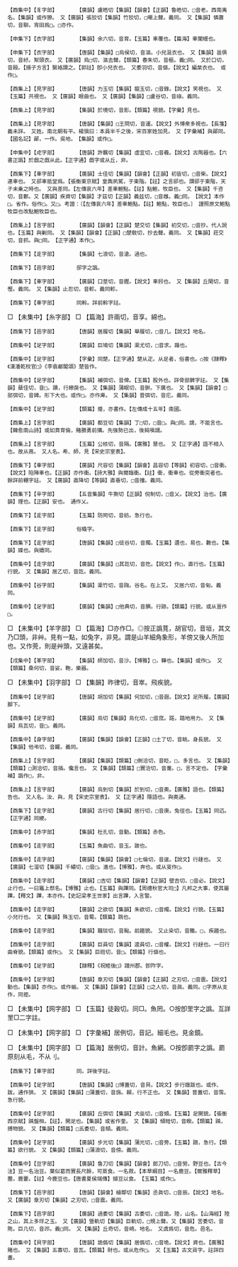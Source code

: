 <!-- { "loadSidebar": true } -->
	【酉集中】【豸字部】		【廣韻】盧皓切【集韻】【韻會】【正韻】魯皓切，□音老。西南夷名。【集韻】或作獠。　又【廣韻】張狡切【集韻】竹狡切，□嘲上聲。義同。　又【集韻】憐蕭切，音聊。宵田爲□。□亦作。

	【申集下】【衣字部】		【集韻】余六切，音育。【玉篇】車覆也。【篇海】車闌幔也。

	【申集下】【衣字部】		【唐韻】【集韻】□烏侯切，音漚。小兒涎衣也。　又【集韻】邕俱切，音紆。絮頭衣。　又【廣韻】烏□切，漚去聲。【類篇】春朱切，音樞。義□同。　又於口切，音毆。【揚子方言】繄袼謂之。【郭註】卽小兒衣也。　又委羽切，音傴。【說文】編枲衣也。　或作□。

	【酉集上】【見字部】		【唐韻】力玉切【集韻】龍玉切，□音錄。【說文】笑視也。　又【玉篇】共視也。　又【廣韻】眼曲也。　又【廣韻】【集韻】□盧谷切，音祿。義同。

	【酉集上】【見字部】		【集韻】於境切，音影。【類篇】視貌。【字彙】見也。

	【酉集上】【見字部】		【唐韻】【集韻】□王問切，音運。【說文】外博衆多視也。【長箋】義未詳。　又姓。南北朝有平。楊愼曰：本員半千之後，宋百家姓加見。　又【字彙補】與鄖同。【國名記】鄖，一作。吳地。　【集韻】或作□。

	【申集中】【虍字部】		【唐韻】許羈切【集韻】虛宜切，□音羲。【說文】古陶器也。【六書正譌】於戲之戲从此。【正字通】戲字或从丘，非。

	【酉集下】【車字部】		【廣韻】士佳切【集韻】【韻會】【正韻】初皆切，□音柴。【說文】連車也。　又郤車抵堂爲。【張衡東京賦】皇輿夙駕，于東階。【註】之言郤也。謂郤于東階，天子未乗之時也。　又與差同。【左傳哀六年】差車鮑點。【註】點鮑，牧臣也。　又【集韻】千咨切，音郪。又【廣韻】疾資切【集韻】才茲切【正韻】義兹切，□音雌。義□同。　【說文】本作□。省作。俗作□。又□。考證：〔【左傳哀六年】差車鮑點。【註】鮑點，牧臣也。〕　謹照原文鮑點牧臣也改點鮑牧臣也。 

	【酉集上】【言字部】		【廣韻】【韻會】【正韻】楚交切【集韻】初交切，□音抄。代人說也。【玉篇】與剿同。　又【集韻】【韻會】【正韻】□楚敎切，抄去聲。義同。　又【集韻】莊交切，音抓。與□同。　【正字通】本作□。

	【酉集下】【辵字部】		【集韻】七浪切，音滄。過也。

	【酉集下】【邑字部】		邸字之譌。

	【酉集下】【車字部】		【廣韻】口莖切，音鏗。【說文】車鈏也。　又【集韻】丘閑切，音慳。義同。　又【集韻】止忍切，音軫。義同軫。

	【酉集下】【車字部】		同軨。詳前軨字註。

□	【未集中】【糸字部】	□	【篇海】許兩切，音享。綿也。

	【酉集下】【邑字部】		【唐韻】居履切【集韻】舉履切，□音几。【說文】地名。

	【酉集中】【足字部】		【廣韻】巨鳩切【集韻】渠尤切，□音求。蹋也。

	【酉集中】【足字部】		【字彙】同楚。【正字通】楚从疋。从足者，俗書也。○按《隷釋》《漢潘乾校官□》《李翕郙閣頌》楚皆作。

	【酉集中】【足字部】		【集韻】補弭切，音俾。【玉篇】股外也。詳骨部髀字註。　又【集韻】蘖佳切，音□。蹟，行繚戾也。　又【集韻】蒲眠切，音腁。下廣也。　又【集韻】【韻會】□部弭切，音婢。形下大也。或作□。亦作庳。　又【集韻】普弭切，音庀。義同。

	【酉集中】【足字部】		【類篇】蹙，亦書作。【左傳成十五年】南國。

	【酉集上】【言字部】		【廣韻】都豆切【集韻】丁□切，□音□。與□同。譳，不能言也。【韓愈南山詩】或如賁育倫，賭勝勇前搆。先强勢已出，後鈍嗔譳。

	【酉集上】【言字部】		【玉篇】公核切，音隔。【廣雅】慧也。　又【正字通】語不相入也。故从鬲。　又人名。希、師，見【宋史宗室表】。

	【酉集下】【車字部】		【廣韻】尺容切【集韻】【韻會】昌容切【等韻】初容切，□音衝。【說文】陷陣車也。【正韻】亦作衝。【詩大雅】與爾臨衝。【註】衝，衝車也。從旁衝突者也。餘詳前輣字註。　又【廣韻】直降切【等韻】直巷切，□音撞。義同。

	【酉集下】【辛字部】		【五音集韻】牛猘切【正韻】倪制切，□音乂。【說文】治也。【廣韻】理也。【正韻】安也。　通作乂。

	【酉集下】【辵字部】		【玉篇】防罔切，音紡。急行也。

	【酉集下】【辵字部】		俗橇字。

	【酉集下】【辵字部】		【唐韻】【集韻】□徒谷切，音獨。【玉篇】遦也，易也，數也。【集韻】媟也。與嬻同。

	【酉集中】【走字部】		【廣韻】【集韻】□其訖切，音扢。【說文】作□，直行也。【玉篇】行貌。　又【集韻】居乙切，音訖。義同。

	【酉集中】【谷字部】		【集韻】渠竹切，音踘。谷名。在上艾。　又居六切，音匊。義同。

	【酉集中】【足字部】		【廣韻】【集韻】□他典切，音腆。行跡。【類篇】行貌。或从亶作□。

□	【未集中】【羊字部】	□	【篇海】□亦作□。◎按正譌萈，胡官切，音垣，其文乃□頭，非艸。見有一點，如兔字，非見。謂是山羊細角象形，羊傍又後人所加也。又作莞，則是艸頭，又遠甚矣。

	【戌集中】【革字部】		【集韻】師加切，音沙。【博雅】□，鞾也。【集韻】或作□。　又【類篇】桑何切，音娑。鞄，樂器。

□	【未集中】【羽字部】	□	【集韻】昨律切，音崒。飛疾貌。

	【酉集中】【足字部】		【唐韻】胡加切【集韻】何加切，□音遐。【說文】足所履。【廣韻】脚下。

	【酉集中】【足字部】		【廣韻】烏切【集韻】烏化切，□音窊。蹃，踏地用力。　又【集韻】烏瓦切，音□。義同。

	【酉集中】【身字部】		【廣韻】【集韻】【韻會】【正韻】□土了切，音眺。身長貌。　又【集韻】他弔切，音糶。義同。

	【酉集上】【言字部】		【廣韻】【集韻】【類篇】□側洽切，音眨。□，多言也。　又【集韻】【類篇】□測洽切，音插。儳言也。　又【集韻】【類篇】□實洽切，音萐。□，言不定也。　【字彙補】譌作□，非。

	【酉集上】【言字部】		【廣韻】烏到切【集韻】於到切，□音奧。【廣雅】語也。【類篇】告也。　又人名。汝、與，見【宋史宗室表】。　又【正字通】隱語也。與奧通。

	【酉集下】【辵字部】		【廣韻】古行切【集韻】居行切，□音庚。兔徑也。【玉篇】同迒。【正字通】同綆。

	【酉集中】【赤字部】		【集韻】杜孔切，音動。【類篇】赤色。

	【酉集中】【走字部】		【玉篇】魚曲切，音玉。跛也。

	【酉集中】【走字部】		【廣韻】【集韻】【韻會】□七倫切，音逡。【說文】行趚也。　又【廣韻】七溜切【集韻】千繡切，□音□。進也。【博雅】，奔也。或从叜作□。

	【酉集中】【走字部】		【廣韻】□吉切【集韻】【韻會】【正韻】壁吉切，□音必。【說文】止行也。一曰竈上祭名。【博雅】止也。【玉篇】與蹕同。【周禮秋官大司□】凡邦之大事，使其屬蹕。【釋文】蹕，本亦作。【史記梁孝王世家】出言蹕，入言警。

	【酉集中】【走字部】		【廣韻】之欲切【集韻】朱欲切，□音燭。【說文】行貌。【玉篇】小兒行也。　又【集韻】殊玉切，音蜀。【類篇】跳也。

	【酉集中】【走字部】		【集韻】職琰切，音颭。前趨貌。　又止染切，音黵。□，疾趨也。

	【酉集中】【走字部】		【廣韻】巨員切【集韻】逵員切，□音權。【說文】行趢也。一曰行曲脊貌。【類篇】或作□。　又【集韻】巨班切，音□。【類篇】行傴也。

	【酉集中】【足字部】		【隷釋】《祝睦後□》踐州郡。卽阼字。

	【酉集中】【足字部】		【唐韻】章刃切【集韻】【韻會】【正韻】之刃切，□音震。【說文】動也。【集韻】亦作□。或作蜄。　又【集韻】【韻會】【正韻】□之人切，音眞。義同。□字原从支作，同挋。

□	【未集中】【网字部】	□	【玉篇】徒穀切。同□。魚罔。○按卽罜字之譌。互詳罜□二字註。

□	【未集中】【网字部】	□	【字彙補】居例切，音記。細毛也。見金鏡。

□	【未集中】【网字部】	□	【篇海】居例切，音計。魚網。○按卽罽字之譌。罽原刻从毛，不从刂。

	【酉集下】【車字部】		同。詳後字註。

	【酉集中】【足字部】		【唐韻】【集韻】□博蓋切，音貝。【說文】步行躐跋也。或作、跋。通作狽。　又【廣韻】【集韻】□蒲蓋切，音旆。賴，行不正也。　又【集韻】普蓋切，音霈。急行貌。

	【酉集中】【足字部】		【廣韻】丘弭切【集韻】犬橤切，□音頍。【玉篇】足開貌。【張衡西京賦】踽盤桓。【註】，開足也。【集韻】或省作奎。　又【集韻】傾畦切，音睽。【類篇】踽，搏物貌。　又【集韻】【類篇】□五委切，音頠。義同。

	【酉集中】【足字部】		【廣韻】步光切【集韻】蒲光切，□音旁。【玉篇】踉，急行。【類篇】欲行貌。　又【集韻】【類篇】□蒲浪切，音傍。義同。

	【酉集中】【豆字部】		【廣韻】魯刀切【集韻】【韻會】郞刀切，□音勞。野豆也。【古今注】豆一名治豆。葉似葛而實長尺餘，可蒸食。一名菽。【本草綱目】一名鹿豆。【爾雅釋草】蔨，鹿藿。【註】今鹿豆也。【唐書夏侯端傳】擷豆以食。　【玉篇】或作□。

	【酉集下】【邑字部】		【唐韻】【韻會】植鄰切【集韻】丞眞切，□音辰。【說文】地名。　又【廣韻】章刃切【集韻】之刃切，□音震。義同。

	【酉集下】【邑字部】		【廣韻】過委切【集韻】古委切，□音詭。陸，山名。【山海經】陸之山，其上多琈之玉。　又【廣韻】曁軌切【集韻】巨軌切，□規上聲。又【集韻】苦委切，音陒。巨几切，音邔。義□同。　又【集韻】丘奇切，音崎。地名。　又虞爲切，音危。邑名。

	【酉集中】【貝字部】		【唐韻】詭僞切【集韻】居僞切，□音垝。【說文】資也。【廣雅】賭也。　又【集韻】五寡切，音瓦。【類篇】財也。或从危作□。　又【玉篇】古文貨字。註詳四畫。

